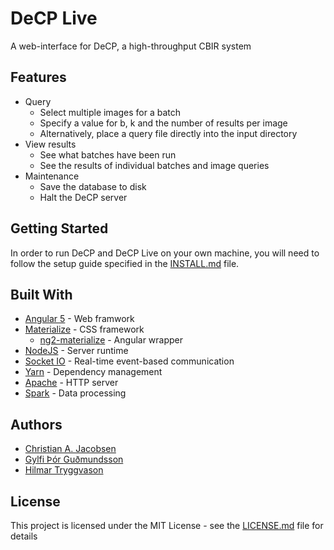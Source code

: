 # DeCP Live

A web-interface for DeCP, a high-throughput CBIR system

## Features

* Query
    * Select multiple images for a batch
    * Specify a value for b, k and the number of results per image
    * Alternatively, place a query file directly into the input directory
* View results
    * See what batches have been run
    * See the results of individual batches and image queries
* Maintenance
    * Save the database to disk
    * Halt the DeCP server

## Getting Started

In order to run DeCP and DeCP Live on your own machine, you will need to follow the setup guide specified in the [INSTALL.md](INSTALL.md) file.

## Built With

* [Angular 5](https://angular.io/) - Web framwork
* [Materialize](http://materializecss.com/) - CSS framework
    * [ng2-materialize](https://github.com/sherweb/ng2-materialize) - Angular wrapper
* [NodeJS](https://nodejs.org/) - Server runtime
* [Socket IO](https://socket.io/) - Real-time event-based communication
* [Yarn](https://yarnpkg.com/) - Dependency management
* [Apache](https://httpd.apache.org/) - HTTP server
* [Spark](https://spark.apache.org/) - Data processing

## Authors

* [Christian A. Jacobsen](https://github.com/ChristianJacobsen/)
* [Gylfi Þór Guðmundsson](https://github.com/elgerpus)
* [Hilmar Tryggvason](https://github.com/Indexu/)

## License

This project is licensed under the MIT License - see the [LICENSE.md](LICENSE.md) file for details

